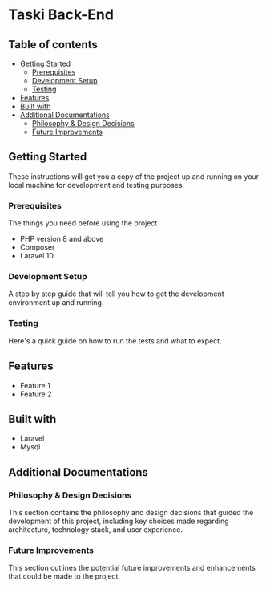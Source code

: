 # Taski Back-End

## Table of contents

- [Getting Started](#getting-started)
  - [Prerequisites](#prerequisites)
  - [Development Setup](#development-setup)
  - [Testing](#testing)
- [Features](#features)
- [Built with](#built-with)
- [Additional Documentations](#additional-documentations)
  - [Philosophy & Design Decisions](#philosophy--design-decisions)
  - [Future Improvements](#future-improvements)

## Getting Started

These instructions will get you a copy of the project up and running on your local machine for development and testing purposes.

### Prerequisites

The things you need before using the project

- PHP version 8 and above
- Composer
- Laravel 10

### Development Setup

A step by step guide that will tell you how to get the development environment up and running.

### Testing

Here's a quick guide on how to run the tests and what to expect.

## Features

- Feature 1
- Feature 2

## Built with

- Laravel
- Mysql

## Additional Documentations

### Philosophy & Design Decisions

This section contains the philosophy and design decisions that guided the development of this project, including key choices made regarding architecture, technology stack, and user experience.

### Future Improvements

This section outlines the potential future improvements and enhancements that could be made to the project.
